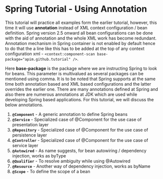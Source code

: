 # Spring Tutorial - Using Annotation

This tutorial will practice all examples form the earlier tutorial, however, this time it will use **annotation** instead of XML context configuration / bean definition. Spring version 2.5 onward all bean configurations can be done with the aid of annotation and the whole XML work has become redundant. Annotation mechanism in Spring container is not enabled by default hence to do that the a line like this has to be added at the top of any context configuration xml - `<context:component-scan base-package="apim.github.tutorial" />`.

Here **base-package** is the package where we are instructing Spring to look for beans. This parameter is multivalued as several packages can be mentioned using comma. It is to be noted that Spring supports at the same time both annotation based and XML based configurations and the latter overrides the earlier one. There are many annotations defined at Spring and also there are numerous annotations at JDK which are used while developing Spring based applications. For this tutorial, we will discuss the below annotations.

1. **`@Component`** - A generic annotation to define Spring beans
2. **`@Service`** - Specialized case of @Component for the use case of presentation layer
3. **`@Repository`** - Specialized case of @Component for the use case of persistence layer
4. **`@Controller`** - Specialized case of @Component for the use case of service layer
5. **`@Autowired`** - As name suggests, for bean autowiring / dependency injection, works as byType
6. **`@Qualifier`** - To resolve ambiguity while using @Autowired
7. **`@Resource`** - Another way of dependency injection, works as byName
8. **`@Scope`** - To define the scope of a bean

